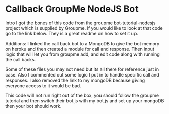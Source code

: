 # Callback GroupMe NodeJS Bot

Intro
I got the bones of this code from the groupme bot-tutorial-nodesjs project which is supplied by Groupme. If you would like to look at that code go to the link below. They is a great readme on how to set it up. 

Additions: 
I linked the call back bot to a MongoDB to give the bot memory on heroku and then created a module for call and response. Then input logic that will let you from groupme add, and edit code along with running the call backs. 


Some of these files you may not need but its all there for reference just in case. Also I commented out some logic I put in to handle specific call and responses. I also removed the link to my mongoDB because giving everyone access to it would be bad. 

This code will not run right out of the box, you should follow the groupme tutorial and then switch their bot.js with my bot.js and set up your mongoDB then your bot should work.